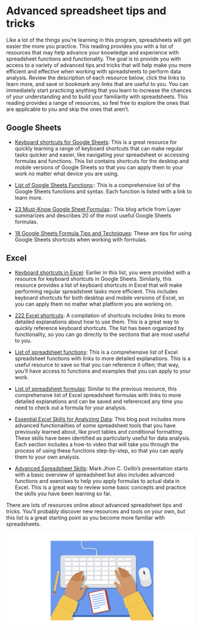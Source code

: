 # Advanced spreadsheet tips and tricks

Like a lot of the things you’re learning in this program, spreadsheets will get easier the more you practice. This reading provides you with a list of resources that may help advance your knowledge and experience with spreadsheet functions and functionality. The goal is to provide you with access to a variety of advanced tips and tricks that will help make you more efficient and effective when working with spreadsheets to perform data analysis. Review the description of each resource below, click the links to learn more, and save or bookmark any links that are useful to you. You can immediately start practicing anything that you learn to increase the chances of your understanding and to build your familiarity with spreadsheets. This reading provides a range of resources, so feel free to explore the ones that are applicable to you and skip the ones that aren’t.  

## Google Sheets

- [Keyboard shortcuts for Google Sheets](https://support.google.com/docs/answer/181110): This is a great resource for quickly learning a range of keyboard shortcuts that can make regular tasks quicker and easier, like navigating your spreadsheet or accessing formulas and functions. This list contains shortcuts for the desktop and mobile versions of Google Sheets so that you can apply them to your work no matter what device you are using.

- [List of Google Sheets Functions](https://support.google.com/docs/table/25273?hl=en):: This is a comprehensive list of the Google Sheets functions and syntax. Each function is listed with a link to learn more.

- [23 Must-Know Google Sheet Formulas](https://blog.golayer.io/google-sheets/google-sheets-formulas):: This blog article from Layer summarizes and describes 20 of the most useful Google Sheets formulas.

- [18 Google Sheets Formula Tips and Techniques](https://www.benlcollins.com/spreadsheets/google-sheets-formulas-techniques/): These are tips for using Google Sheets shortcuts when working with formulas.

## Excel

- [Keyboard shortcuts in Excel](https://support.microsoft.com/en-us/office/keyboard-shortcuts-in-excel-1798d9d5-842a-42b8-9c99-9b7213f0040f?ui=en-US&rs=en-US&ad=US): Earlier in this list, you were provided with a resource for keyboard shortcuts in Google Sheets. Similarly, this resource provides a list of keyboard shortcuts in Excel that will make performing regular spreadsheet tasks more efficient. This includes keyboard shortcuts for both desktop and mobile versions of Excel, so you can apply them no matter what platform you are working on.

- [222 Excel shortcuts](https://exceljet.net/keyboard-shortcuts): A compilation of shortcuts includes links to more detailed explanations about how to use them. This is a great way to quickly reference keyboard shortcuts. The list has been organized by functionality, so you can go directly to the sections that are most useful to you.

- [List of spreadsheet functions](https://exceljet.net/excel-functions): This is a comprehensive list of Excel spreadsheet functions with links to more detailed explanations. This is a useful resource to save so that you can reference it often; that way, you’ll have access to functions and examples that you can apply to your work.

- [List of spreadsheet formulas](https://exceljet.net/formulas): Similar to the previous resource, this comprehensive list of Excel spreadsheet formulas with links to more detailed explanations and can be saved and referenced any time you need to check out a formula for your analysis.

- [Essential Excel Skills for Analyzing Data](https://learntocodewith.me/posts/excel-skills/): This blog post includes more advanced functionalities of some spreadsheet tools that you have previously learned about, like pivot tables and conditional formatting. These skills have been identified as particularly useful for data analysis. Each section includes a how-to video that will take you through the process of using these functions step-by-step, so that you can apply them to your own analysis.

- [Advanced Spreadsheet Skills](https://www.slideshare.net/markjhonoxillo/advanced-spreadsheet-skills): Mark Jhon C. Oxillo’s presentation starts with a basic overview of spreadsheet but also includes advanced functions and exercises to help you apply formulas to actual data in Excel. This is a great way to review some basic concepts and practice the skills you have been learning so far.

There are lots of resources online about advanced spreadsheet tips and tricks. You'll probably discover new resources and tools on your own, but this list is a great starting point as you become more familiar with spreadsheets.

![An image of two hands typing on a keyboard. The desk has a mouse, pencil, and notepad](./resources/img-1.png)
